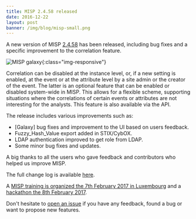 ```yaml
---
title: MISP 2.4.58 released
date: 2016-12-22
layout: post
banner: /img/blog/misp-small.png
---
```


A new version of MISP [2.4.58](https://github.com/MISP/MISP/tree/v2.4.58) has been released, including bug fixes and a specific improvement to the correlation feature.

![MISP galaxy](/img/blog/correlation.png){:class="img-responsive"}

Correlation can be disabled at the instance level, or, if a new setting is enabled, at the event or at the attribute level by a site admin or the creator of the event. The latter is an optional feature that can be enabled or disabled system-wide in MISP. This allows for a flexible scheme, supporting situations where the correlations of certain events or attributes are not interesting for the analysts. This feature is also available via the API.

The release includes various improvements such as:

- [Galaxy] bug fixes and improvement to the UI based on users feedback.
- Fuzzy_Hash_Value export added in STIX/CybOX.
- LDAP authentication improved to get role from LDAP.
- Some minor bug fixes and updates.

A big thanks to all the users who gave feedback and contributors who helped us improve MISP.

The full change log is available [here](http://www.misp-project.org/Changelog.txt).

A [MISP training is organized the 7th February 2017 in Luxembourg](https://www.eventbrite.com/e/misp-training-tickets-30484201066) and a [hackathon the 8th February 2017](https://www.eventbrite.com/e/misp-hackathon-3-tickets-30488596212).

Don't hesitate to [open an issue](https://github.com/MISP/MISP/issues) if you have any feedback, found a bug or want to propose new features.
